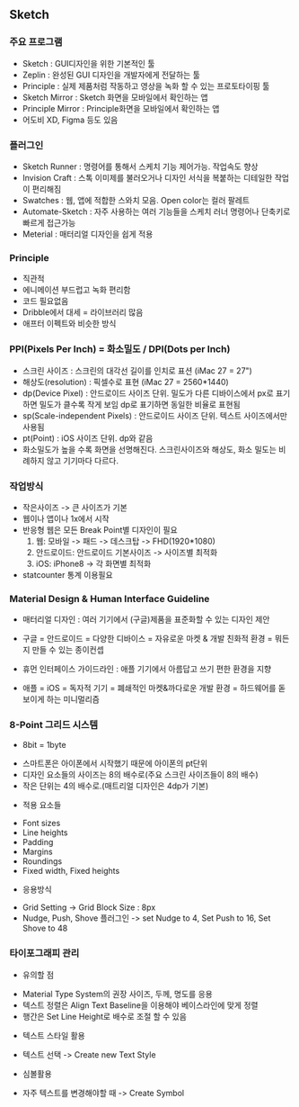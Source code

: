 Sketch
---

### 주요 프로그램
  * Sketch : GUI디자인을 위한 기본적인 툴
  * Zeplin : 완성된 GUI 디자인을 개발자에게 전달하는 툴
  * Principle : 실제 제품처럼 작동하고 영상을 녹화 할 수 있는 프로토타이핑 툴
  * Sketch Mirror : Sketch 화면을 모바일에서 확인하는 앱
  * Principle Mirror : Principle화면을 모바일에서 확인하는 앱
  * 어도비 XD, Figma 등도 있음
  
  
### 플러그인
  * Sketch Runner : 명령어를 통해서 스케치 기능 제어가능. 작업속도 향상
  * Invision Craft : 스톡 이미제를 불러오거나 디자인 서식을 복붙하는 디테일한 작업이 편리해짐
  * Swatches : 웹, 앱에 적합한 스와치 모음. Open color는 컬러 팔레트
  * Automate-Sketch : 자주 사용하는 여러 기능들을 스케치 러너 명령어나 단축키로 빠르게 접근가능
  * Meterial : 매터리얼 디자인을 쉽게 적용
  

### Principle
  * 직관적
  * 에니메이션 부드럽고 녹화 편리함
  * 코드 필요없음
  * Dribble에서 대세 = 라이브러리 많음
  * 애프터 이펙트와 비슷한 방식


### PPI(Pixels Per Inch) = 화소밀도 / DPI(Dots per Inch)
  * 스크린 사이즈 : 스크린의 대각선 길이를 인치로 표션 (iMac 27 = 27")
  * 해상도(resolution) : 픽셀수로 표현 (iMac 27 = 2560*1440)
  * dp(Device Pixel) : 안드로이드 사이즈 단위. 밀도가 다른 디바이스에서 px로 표기하면 밀도가 클수록 작게 보임 dp로 표기하면 동일한 비율로 표현됨
  * sp(Scale-independent Pixels) : 안드로이드 사이즈 단위. 텍스트 사이즈에서만 사용됨
  * pt(Point) : iOS 사이즈 단위. dp와 같음
  * 화소밀도가 높을 수록 화면을 선명해진다. 스크린사이즈와 해상도, 화소 밀도는 비례하지 않고 기기마다 다르다.
  


### 작업방식
  * 작은사이즈 -> 큰 사이즈가 기본
  * 웹이나 앱이나 1x에서 시작
  * 반응형 웹은 모든 Break Point별 디자인이 필요
    1. 웹: 모바일 -> 패드 -> 데스크탑 -> FHD(1920*1080)
    2. 안드로이드: 안드로이드 기본사이즈 -> 사이즈별 최적화 
    3. iOS: iPhone8 -> 각 화면별 최적화
  * statcounter 통계 이용필요
  
  
  
### Material Design & Human Interface Guideline
 * 매터리얼 디자인 : 여러 기기에서 (구글)제품을 표준화할 수 있는 디자인 제안
  - 구글 = 안드로이드 = 다양한 디바이스  = 자유로운 마켓 & 개발 친화적 환경 = 뭐든지 만들 수 있는 종이컨셉
  
 * 휴먼 인터페이스 가이드라인 : 애플 기기에서 아름답고 쓰기 편한 환경을 지향
  - 애플 = iOS = 독자적 기기 = 폐쇄적인 마켓&까다로운 개발 환경 = 하드웨어를 돋보이게 하는 미니멀리즘
  
  
 
 ### 8-Point 그리드 시스템
  * 8bit = 1byte
   - 스마트폰은 아이폰에서 시작했기 때문에 아이폰의 pt단위
   - 디자인 요소들의 사이즈는 8의 배수로(주요 스크린 사이즈들이 8의 배수)
   - 작은 단위는 4의 배수로.(매트리얼 디자인은 4dp가 기본)
  * 적용 요소들
   - Font sizes
   - Line heights
   - Padding
   - Margins
   - Roundings
   - Fixed width, Fixed heights
  * 응용방식
   - Grid Setting -> Grid Block Size : 8px
   - Nudge, Push, Shove 플러그인  -> set Nudge to 4, Set Push to 16, Set Shove to 48
 

### 타이포그래피 관리
 * 유의할 점
  - Material Type System의 권장 사이즈, 두께, 명도를 응용
  - 텍스트 정렬은 Align Text Baseline을 이용해야 베이스라인에 맞게 정렬
  - 행간은 Set Line Height로 배수로 조절 할 수 있음
 * 텍스트 스타일 활용
  - 텍스트 선택 -> Create new Text Style
 * 심볼활용
  - 자주 텍스트를 변경해야할 때 -> Create Symbol



  

